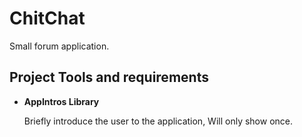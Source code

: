 # ChitChat

Small forum application.

## Project Tools and requirements

+ __AppIntros Library__

    Briefly introduce the user to the application, Will only show once.
     


